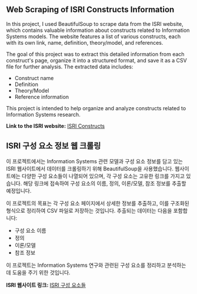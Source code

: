## Web Scraping of ISRI Constructs Information

In this project, I used BeautifulSoup to scrape data from the ISRI website, which contains valuable information about constructs related to Information Systems models. The website features a list of various constructs, each with its own link, name, definition, theory/model, and references.

The goal of this project was to extract this detailed information from each construct's page, organize it into a structured format, and save it as a CSV file for further analysis. The extracted data includes:

- Construct name
- Definition
- Theory/Model
- Reference information

This project is intended to help organize and analyze constructs related to Information Systems research.

**Link to the ISRI website:** 
<a href="https://isri.sciencesphere.org/index.php?o=constructs" target="_blank">ISRI Constructs</a>

## ISRI 구성 요소 정보 웹 크롤링

이 프로젝트에서는 Information Systems 관련 모델과 구성 요소 정보를 담고 있는 ISRI 웹사이트에서 데이터를 크롤링하기 위해 BeautifulSoup을 사용했습니다. 웹사이트에는 다양한 구성 요소들이 나열되어 있으며, 각 구성 요소는 고유한 링크를 가지고 있습니다. 해당 링크에 접속하여 구성 요소의 이름, 정의, 이론/모델, 참조 정보를 추출할 예정입니다.

이 프로젝트의 목표는 각 구성 요소 페이지에서 상세한 정보를 추출하고, 이를 구조화된 형식으로 정리하여 CSV 파일로 저장하는 것입니다. 추출되는 데이터는 다음을 포함합니다:

- 구성 요소 이름
- 정의
- 이론/모델
- 참조 정보

이 프로젝트는 Information Systems 연구와 관련된 구성 요소를 정리하고 분석하는 데 도움을 주기 위한 것입니다.

**ISRI 웹사이트 링크:** 
<a href="https://isri.sciencesphere.org/index.php?o=constructs" target="_blank">ISRI 구성 요소들</a>


